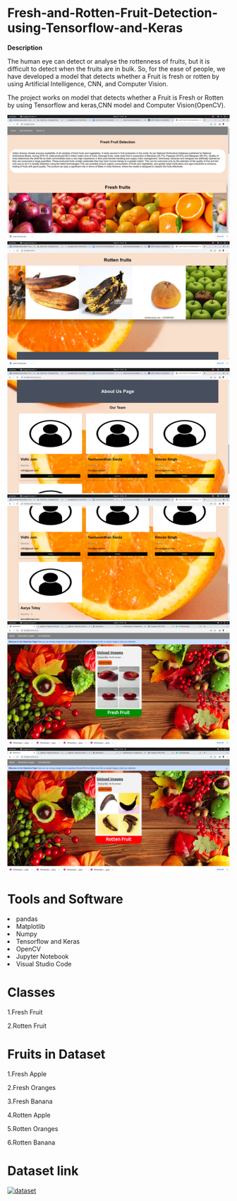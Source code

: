 # Fresh-and-Rotten-Fruit-Detection-using-Tensorflow-and-Keras
**Description**

The human eye can detect or analyse the rottenness of fruits, but it is difficult to detect when
the fruits are in bulk. So, for the ease of people, we have developed a model that detects
whether a Fruit is fresh or rotten by using Artificial Intelligence, CNN, and Computer
Vision.

The project works on model that detects whether a Fruit is Fresh or Rotten by using Tensorflow and keras,CNN model and Computer Vision(OpenCV).


<img src = "Images/Screenshot from 2022-05-10 13-52-00.png">
<img src = "Images/Screenshot from 2022-05-10 13-52-06.png">
<img src = "Images/Screenshot from 2022-05-10 13-52-16.png">
<img src = "Images/Screenshot from 2022-05-10 13-52-22.png">
<img src = "Images/Screenshot from 2022-05-09 14-54-12.png">
<img src = "Images/Screenshot from 2022-05-09 14-57-53.png">


# Tools and Software
  <li>pandas</li>
  <li>Matplotlib</li>
  <li>Numpy</li>
  <li>Tensorflow and Keras</li>
  <li>OpenCV</li>
  <li>Jupyter Notebook</li>
  <li>Visual Studio Code</li>


# Classes

1.Fresh Fruit

2.Rotten Fruit

# Fruits in Dataset

1.Fresh Apple 

2.Fresh Oranges 

3.Fresh Banana

4.Rotten Apple

5.Rotten Oranges

6.Rotten Banana

# Dataset link
<a href = "https://drive.google.com/drive/folders/1X-vL022_lQv2H5GNTU1NVgR7Fkea3Pcy?usp=sharing"> 
  <img src="Images/img1" alt="dataset">
</a>

